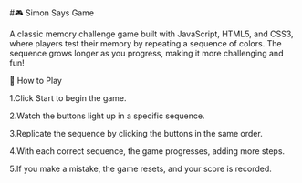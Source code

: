 #🎮 Simon Says Game

A classic memory challenge game built with JavaScript, HTML5, and CSS3, where players test their memory by repeating a sequence of colors. The sequence grows longer as you progress, making it more challenging and fun!

🎯 How to Play

1.Click Start to begin the game.

2.Watch the buttons light up in a specific sequence.

3.Replicate the sequence by clicking the buttons in the same order.

4.With each correct sequence, the game progresses, adding more steps.

5.If you make a mistake, the game resets, and your score is recorded.

